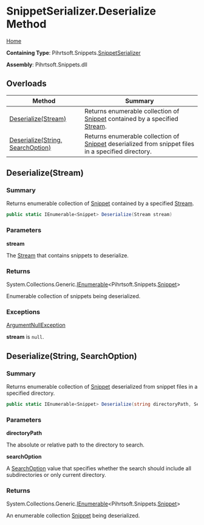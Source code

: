 <a name="_top"></a>

# SnippetSerializer\.Deserialize Method

[Home](../../../../README.md#_top)

**Containing Type**: Pihrtsoft\.Snippets\.[SnippetSerializer](../README.md#_top)

**Assembly**: Pihrtsoft\.Snippets\.dll

## Overloads

| Method | Summary |
| ------ | ------- |
| [Deserialize(Stream)](#Pihrtsoft_Snippets_SnippetSerializer_Deserialize_System_IO_Stream_) | Returns enumerable collection of [Snippet](../../Snippet/README.md#_top) contained by a specified [Stream](https://docs.microsoft.com/en-us/dotnet/api/system.io.stream)\. |
| [Deserialize(String, SearchOption)](#Pihrtsoft_Snippets_SnippetSerializer_Deserialize_System_String_System_IO_SearchOption_) | Returns enumerable collection of [Snippet](../../Snippet/README.md#_top) deserialized from snippet files in a specified directory\. |

## Deserialize\(Stream\) <a name="Pihrtsoft_Snippets_SnippetSerializer_Deserialize_System_IO_Stream_"></a>

### Summary

Returns enumerable collection of [Snippet](../../Snippet/README.md#_top) contained by a specified [Stream](https://docs.microsoft.com/en-us/dotnet/api/system.io.stream)\.

```csharp
public static IEnumerable<Snippet> Deserialize(Stream stream)
```

### Parameters

**stream**

The [Stream](https://docs.microsoft.com/en-us/dotnet/api/system.io.stream) that contains snippets to deserialize\.

### Returns

System\.Collections\.Generic\.[IEnumerable](https://docs.microsoft.com/en-us/dotnet/api/system.collections.generic.ienumerable-1)\<Pihrtsoft\.Snippets\.[Snippet](../../Snippet/README.md#_top)>

Enumerable collection of snippets being deserialized\.

### Exceptions

[ArgumentNullException](https://docs.microsoft.com/en-us/dotnet/api/system.argumentnullexception)

**stream** is `null`\.

## Deserialize\(String, SearchOption\) <a name="Pihrtsoft_Snippets_SnippetSerializer_Deserialize_System_String_System_IO_SearchOption_"></a>

### Summary

Returns enumerable collection of [Snippet](../../Snippet/README.md#_top) deserialized from snippet files in a specified directory\.

```csharp
public static IEnumerable<Snippet> Deserialize(string directoryPath, SearchOption searchOption = TopDirectoryOnly)
```

### Parameters

**directoryPath**

The absolute or relative path to the directory to search\.

**searchOption**

A [SearchOption](https://docs.microsoft.com/en-us/dotnet/api/system.io.searchoption) value that specifies whether the search should include all subdirectories or only current directory\.

### Returns

System\.Collections\.Generic\.[IEnumerable](https://docs.microsoft.com/en-us/dotnet/api/system.collections.generic.ienumerable-1)\<Pihrtsoft\.Snippets\.[Snippet](../../Snippet/README.md#_top)>

An enumerable collection [Snippet](../../Snippet/README.md#_top) being deserialized\.